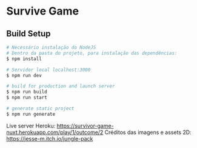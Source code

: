# Survive Game

## Build Setup

```bash
# Necessário instalação do NodeJS
# Dentro da pasta do projeto, para instalação das dependências:
$ npm install

# Servidor local localhost:3000
$ npm run dev

# build for production and launch server
$ npm run build
$ npm run start

# generate static project
$ npm run generate
```

Live server Heroku: https://survivor-game-nuxt.herokuapp.com/play/1/outcome/2
Créditos das imagens e assets 2D: https://jesse-m.itch.io/jungle-pack
